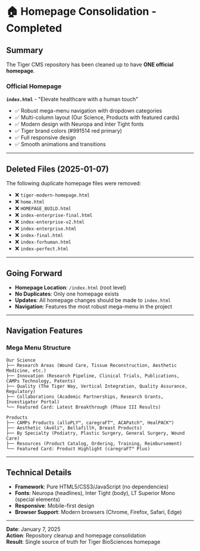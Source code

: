 # 🏠 Homepage Consolidation - Completed

## Summary

The Tiger CMS repository has been cleaned up to have **ONE official homepage**.

### Official Homepage

**`index.html`** - "Elevate healthcare with a human touch"

- ✅ Robust mega-menu navigation with dropdown categories
- ✅ Multi-column layout (Our Science, Products with featured cards)
- ✅ Modern design with Neuropa and Inter Tight fonts
- ✅ Tiger brand colors (#991514 red primary)
- ✅ Full responsive design
- ✅ Smooth animations and transitions

---

## Deleted Files (2025-01-07)

The following duplicate homepage files were removed:

- ❌ `tiger-modern-homepage.html`
- ❌ `home.html`
- ❌ `HOMEPAGE_BUILD.html`
- ❌ `index-enterprise-final.html`
- ❌ `index-enterprise-v2.html`
- ❌ `index-enterprise.html`
- ❌ `index-final.html`
- ❌ `index-forhuman.html`
- ❌ `index-perfect.html`

---

## Going Forward

- **Homepage Location**: `/index.html` (root level)
- **No Duplicates**: Only one homepage exists
- **Updates**: All homepage changes should be made to `index.html`
- **Navigation**: Features the most robust mega-menu in the project

---

## Navigation Features

### Mega Menu Structure

```
Our Science
├── Research Areas (Wound Care, Tissue Reconstruction, Aesthetic Medicine, etc.)
├── Innovation (Research Pipeline, Clinical Trials, Publications, CAMPs Technology, Patents)
├── Quality (The Tiger Way, Vertical Integration, Quality Assurance, Regulatory)
├── Collaborations (Academic Partnerships, Research Grants, Investigator Portal)
└── Featured Card: Latest Breakthrough (Phase III Results)

Products
├── CAMPs Products (alloPLY™, caregraFT™, ACAPatch™, HealPACK™)
├── Aesthetic (Avéli™, Bellafill®, Breast Products)
├── By Specialty (Podiatry, Plastic Surgery, General Surgery, Wound Care)
├── Resources (Product Catalog, Ordering, Training, Reimbursement)
└── Featured Card: Product Highlight (caregraFT™ Plus)
```

---

## Technical Details

- **Framework**: Pure HTML5/CSS3/JavaScript (no dependencies)
- **Fonts**: Neuropa (headlines), Inter Tight (body), LT Superior Mono (special elements)
- **Responsive**: Mobile-first design
- **Browser Support**: Modern browsers (Chrome, Firefox, Safari, Edge)

---

**Date**: January 7, 2025  
**Action**: Repository cleanup and homepage consolidation  
**Result**: Single source of truth for Tiger BioSciences homepage
